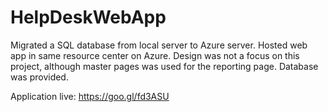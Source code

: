 # HelpDeskWebApp
Migrated a SQL database from local server to Azure server. Hosted web app in same resource center on Azure. Design was not a focus on this project, although master pages was used for the reporting page. Database was provided.

Application live: https://goo.gl/fd3ASU
